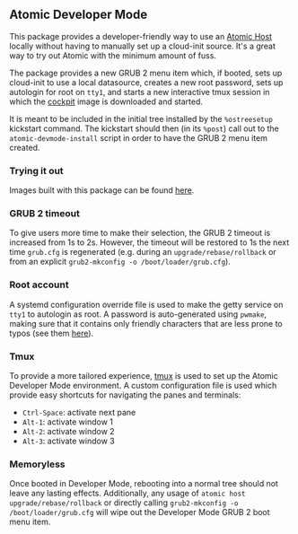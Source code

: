 ## Atomic Developer Mode

This package provides a developer-friendly way to use an
[Atomic Host](http://www.projectatomic.io) locally without
having to manually set up a cloud-init source. It's a great
way to try out Atomic with the minimum amount of fuss.

The package provides a new GRUB 2 menu item which, if
booted, sets up cloud-init to use a local datasource,
creates a new root password, sets up autologin for root on
`tty1`, and starts a new interactive tmux session in which
the [cockpit](http://cockpit-project.org/) image is
downloaded and started.

It is meant to be included in the initial tree installed by
the `%ostreesetup` kickstart command. The kickstart should
then (in its `%post`) call out to the
`atomic-devmode-install` script in order to have the GRUB 2
menu item created.

### Trying it out

Images built with this package can be found
[here](https://jlebon.fedorapeople.org/atomic-devmode/latest/).

### GRUB 2 timeout

To give users more time to make their selection, the GRUB 2
timeout is increased from 1s to 2s. However, the timeout
will be restored to 1s the next time `grub.cfg` is
regenerated (e.g. during an `upgrade/rebase/rollback` or
from an explicit `grub2-mkconfig -o /boot/loader/grub.cfg`).

### Root account

A systemd configuration override file is used to make the
getty service on `tty1` to autologin as root. A password is
auto-generated using `pwmake`, making sure that it contains
only friendly characters that are less prone to typos (see
them [here](libexec/pwmake_friendly)).

### Tmux

To provide a more tailored experience,
[tmux](https://github.com/tmux/tmux) is used to set
up the Atomic Developer Mode environment. A custom
configuration file is used which provide easy shortcuts for
navigating the panes and terminals:
- `Ctrl-Space`: activate next pane
- `Alt-1`: activate window 1
- `Alt-2`: activate window 2
- `Alt-3`: activate window 3

### Memoryless

Once booted in Developer Mode, rebooting into a normal tree
should not leave any lasting effects. Additionally, any
usage of `atomic host upgrade/rebase/rollback` or directly
calling `grub2-mkconfig -o /boot/loader/grub.cfg` will wipe
out the Developer Mode GRUB 2 boot menu item.
